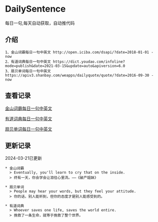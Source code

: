 # DailySentence

每日一句,每天自动获取，自动推代码

## 介绍

```
1、金山词霸每日一句中英文 http://open.iciba.com/dsapi/?date=2018-01-01 - now
2、有道词典每日一句中英文 https://dict.youdao.com/infoline?mode=publish&date=2021-03-15&update=auto&apiversion=6.0
3、扇贝单词每日一句中英文 https://apiv3.shanbay.com/weapps/dailyquote/quote/?date=2016-09-30 - now
```

## 查看记录

[金山词霸每日一句中英文](./data/iciba/)

[有道词典每日一句中英文](./data/youdao/)

[扇贝单词每日一句中英文](./data/shanbay/)

## 更新记录
2024-03-21已更新 
```
* 金山词霸
  > Eventually, you'll learn to cry that on the inside.
  > 终有一天，你会学会让泪往心里流。——《破产姐妹》

* 扇贝单词
  > People may hear your words, but they feel your attitude.
  > 你的话，别人能听到，但你的态度才是别人能感受到的。

* 有道词典
  > Whoever saves one life, saves the world entire.
  > 挽救了一条生命，就等于挽救了整个世界。

```
